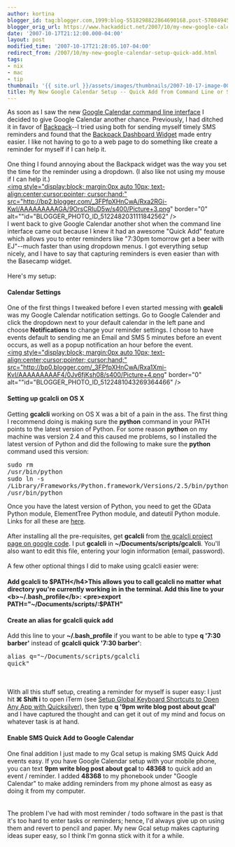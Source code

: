 ```yaml
---
author: kortina
blogger_id: tag:blogger.com,1999:blog-5518298822864690168.post-570849457066673987
blogger_orig_url: https://www.hackaddict.net/2007/10/my-new-google-calendar-setup-quick-add.html
date: '2007-10-17T21:12:00.000-04:00'
layout: post
modified_time: '2007-10-17T21:28:05.107-04:00'
redirect_from: /2007/10/my-new-google-calendar-setup-quick-add.html
tags:
- nix
- mac
- tip
thumbnail: '{{ site.url }}/assets/images/thumbnails/2007-10-17-image-0000.png'
title: My New Google Calendar Setup -- Quick Add from Command Line or SMS
---
```


As soon as I saw the new <a href="http://code.google.com/p/gcalcli/" title="gcalcli - Google Code">Google Calendar command line interface</a> I decided to give Google Calendar another chance.  Previously, I had ditched it in favor of <a href="http://www.backpackit.com/" title="Get organized and stay organized: Backpack">Backpack</a>--I tried using both for sending myself timely SMS reminders and found that the <a href="http://www.apple.com/downloads/dashboard/business/backpack.html" title="Apple - Downloads - Dashboard Widgets - Backpack">Backpack Dashboard Widget</a> made entry easier.  I like not having to go to a web page to do something like create a reminder for myself if I can help it.<br /><br />One thing I found annoying about the Backpack widget was the way you set the time for the reminder using a dropdown. (I also like not using my mouse if I can help it.)<br /><a onblur="try {parent.deselectBloggerImageGracefully();} catch(e) {}" href="http://bp2.blogger.com/_3FPfpXHnCwA/Rxa2RGi-KwI/AAAAAAAAAGA/9OrsCRIuD5w/s1600-h/Picture+3.png"><img style="display:block; margin:0px auto 10px; text-align:center;cursor:pointer; cursor:hand;" src="http://bp2.blogger.com/_3FPfpXHnCwA/Rxa2RGi-KwI/AAAAAAAAAGA/9OrsCRIuD5w/s400/Picture+3.png" border="0" alt=""id="BLOGGER_PHOTO_ID_5122482031111842562" /></a><br />I went back to give Google Calendar another shot when the command line interface came out because I knew it had an awesome "Quick Add" feature which allows you to enter reminders like "7:30pm tomorrow get a beer with EJ"--much faster than using dropdown menus.  I got everything setup nicely, and I have to say that capturing reminders is even easier than with the Basecamp widget.<br /><br />Here's my setup:<h4>Calendar Settings</h4>One of the first things I tweaked before I even started messing with <b>gcalcli</b> was my Google Calendar notification settings.  Go to Google Calender and click the dropdown next to your default calendar in the left pane and choose <b>Notifications</b> to change your reminder settings.  I chose to have events default to sending me an Email and SMS 5 minutes before an event occurs, as well as a popup notification an hour before the event.<br /><a onblur="try {parent.deselectBloggerImageGracefully();} catch(e) {}" href="http://bp0.blogger.com/_3FPfpXHnCwA/Rxa1Xmi-KvI/AAAAAAAAAF4/0Jv6fjKsh08/s1600-h/Picture+4.png"><img style="display:block; margin:0px auto 10px; text-align:center;cursor:pointer; cursor:hand;" src="http://bp0.blogger.com/_3FPfpXHnCwA/Rxa1Xmi-KvI/AAAAAAAAAF4/0Jv6fjKsh08/s400/Picture+4.png" border="0" alt=""id="BLOGGER_PHOTO_ID_5122481043269364466" /></a><h4>Setting up gcalcli on OS X</h4>Getting <b>gcalcli</b> working on OS X was a bit of a pain in the ass.  The first thing I recommend doing is making sure the <b>python</b> command in your PATH points to the latest version of Python.  For some reason <b>python</b> on my machine was version 2.4 and this caused me problems, so I installed the latest version of Python and did the following to make sure the <b>python</b> command used this version:<pre>sudo rm /usr/bin/python<br />sudo ln -s /Library/Frameworks/Python.framework/Versions/2.5/bin/python /usr/bin/python</pre>Once you have the latest version of Python, you need to get the GData Python module, ElementTree Python module, and dateutil Python module.  Links for all these are <a href="http://code.google.com/p/gcalcli/" title="gcalcli - Google Code">here</a>.<br /><br />After installing all the pre-requisites, get <b>gcalcli</b> from <a href="http://code.google.com/p/gcalcli/downloads/list" title="gcalcli - Google Code">the gcalcli project page on google code</a>.  I put <b>gcalcli</b> in <b>~/Documents/scripts/gcalcli</b>.  You'll also want to edit this file, entering your login information (email, password).<br /><br />A few other optional things I did to make using gcalcli easier were:<br /><h4>Add gcalcli to $PATH</h4>This allows you to call gcalcli no matter what directory you're currently working in in the terminal.  Add this line to your <b>~/.bash_profile</b>: <pre>export PATH="~/Documents/scripts/:$PATH"</pre><h4>Create an alias for gcalcli quick add</h4>Add this line to your <b>~/.bash_profile</b> if you want to be able to type <b>q '7:30 barber'</b> instead of <b>gcalcli quick '7:30 barber'</b>: <pre>alias q="~/Documents/scripts/gcalcli quick"</pre><br /><br />With all this stuff setup, creating a reminder for myself is super easy: I just hit <b>&#8984; Shift i</b> to open iTerm (see <a href="http://hackaddict.blogspot.com/search?q=trigger" title="hackaddict.net: Search results for trigger">Setup Global Keyboard Shortcuts to Open Any App with Quicksilver</a>), then type <b>q '9pm write blog post about gcal'</b> and I have captured the thought and can get it out of my mind and focus on whatever task is at hand.<h4>Enable SMS Quick Add to Google Calendar</h4>One final addition I just made to my Gcal setup is making SMS Quick Add events easy.  If you have Google Calendar setup with your mobile phone, you can text <b>9pm write blog post about gcal</b> to <b>48368</b> to quick add an event / reminder.  I added <b>48368</b> to my phonebook under "Google Calendar" to make adding reminders from my phone almost as easy as doing it from my computer.<br /><br /><br />The problem I've had with most reminder / todo software in the past is that it's too hard to enter tasks or reminders; hence, I'd always give up on using them and revert to pencil and paper.  My new Gcal setup makes capturing ideas super easy, so I think I'm gonna stick with it for a while.